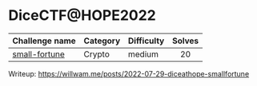 # DiceCTF@HOPE2022

| Challenge name | Category | Difficulty | Solves |
|-|-|-|:-:|
| [small-fortune](https://github.com/willwam845/ctf/tree/main/DiceCTF@HOPE2022/crypto-small-fortune) | Crypto |  medium | 20 |

Writeup: https://willwam.me/posts/2022-07-29-diceathope-smallfortune

